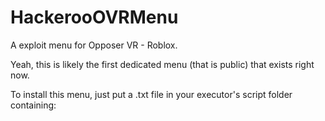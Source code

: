 # HackerooOVRMenu
A exploit menu for Opposer VR - Roblox.

Yeah, this is likely the first dedicated menu (that is public) that exists right now.

To install this menu, just put a .txt file in your executor's script folder containing:
